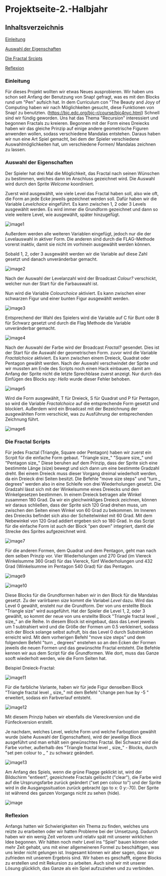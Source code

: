 # Projektseite-2.-Halbjahr

## Inhaltsverzeichnis

[Einleitung](#1)

[Auswahl der Eigenschaften](#2)

[Die Fractal Srcipts](#3)

[Reflexion](#4)


### <a name="1"></a>Einleitung
Für dieses Projekt wollten wir etwas Neues ausprobieren. Wir haben uns schon seit Anfang der Benutzung von Snap! gefragt, was es mit den Blocks rund um "Pen" aufsich hat. In dem Curriculum con "The Beauty and Joyy of Computing haben wir nach Möglichkeiten gesucht, diese Funktionen von Snap! zu benutzten. (https://bjc.edc.org/bjc-r/course/bjc4nyc.html)
Schnell sind wir fündig geworden. Uns hat das Thema "Recursion" interessiert und begonnen Fractals zu kreieren. Begonnen mit der Form eines Dreiecks haben wir das gleiche Prinzip auf einige andere geometrische Figuren anwenden wollen, sodass verschiedene Mandalas entstehen. Daraus haben wir nun eine Art Spiel gemacht, bei dem der Spieler verschiedene Auswahlmöglichkeiten hat, um verschiedene Formen/ Mandalas zeichnen zu lassen.

### <a name="2"></a>Auswahl der Eigenschaften
Der Spieler hat drei Mal die Möglichkeit, das Fractal nach seinen Wünschen zu bestimmen, welches dann im Anschluss gezeichnet wird.
Die Auswahl wird durch den Sprite *Welcome* koordiniert. 

Zuerst wird ausgewählt, wie viele Level das Fractal haben soll, also wie oft, die Form an jede Ecke jeweils gezeichnet werden soll.
Dafür haben wir die Variable *Levelchoice* eingeführt. Es kann zwischen 1, 2 oder 3 Levels ausgewählt werden. Es wird immer die Grundform gezeichnet und dann so viele weitere Level, wie ausgewählt, später hinzugefügt.

![image1](https://github.com/userhg/Projektseite-2.-Halbjahr/blob/master/Anfang%201.png)

Außerdem werden alle weiteren Variablen eingefügt, jedoch nur die der Levelauswahl in aktiver Form. Die anderen sind durch die FLAG-Methode vorerst inaktiv, damit sie nicht im vorhinein ausgewählt werden können.

Sobald 1, 2, oder 3 ausgewählt werden wir die Variable auf diese Zahl gesetzt und danach unveränderbar gemacht.

![image2](https://github.com/userhg/Projektseite-2.-Halbjahr/blob/master/Levelauswahl.png)

Nach der Auswahl der Levelanzahl wird der Broadcast *Colour?* verschickt, welcher nun der Start für die Farbauswahl ist. 

Nun wird die Variable *Colourchoice* aktiviert. Es kann zwischen einer schwarzen Figur und einer bunten Figur ausgewählt werden.

![image3](https://github.com/userhg/Projektseite-2.-Halbjahr/blob/master/Anfang%202%20r.png)

Entsprechend der Wahl des Spielers wird die Variable auf C für Bunt oder B für Schwarz gesetzt und durch die Flag Methode die Variable unveränderbar gemacht.

![image4](https://github.com/userhg/Projektseite-2.-Halbjahr/blob/master/Farbauswahl.png)

Nach der Auswahl der Farbe wird der Broadcast *Fractal?* gesendet.
Dies ist der Start für die Auswahl der geometrischen Form. zuvor wird die Variable *Fractalchoice* aktiviert.
Es kann zwischen einem Dreieck, Quadrat oder Pentagon gewählt werden. Nach der Auswahl verschwindet der Sprite und wir mussten am Ende des Scripts noch einen Hack einbauen, damit am Anfang der Sprite nicht die letzte Sprechblase zuerst anzeigt. Nur durch das Einfügen des Blocks *say: Hello* wurde dieser Fehler behoben. 

![image5](https://github.com/userhg/Projektseite-2.-Halbjahr/blob/master/Anfang%203.png)
 
Wird die Form ausgewählt, T für Dreieck, S für Quadrat und P  für Pentagon, so wird die Variable *Fractalchoice* auf die entsprechende Form gesetzt und blockiert. Außerdem wird ein Broadcast mit der Bezeichnung der ausgewählten Form verschickt, was zu Ausführung der entsprechenden Zeichnung führt. 

![image6](https://github.com/userhg/Projektseite-2.-Halbjahr/blob/master/Formauswahl.png)

### <a name="3"></a>Die Fractal Scripts
Für jedes Fractal (Triangle, Square oder Pentagon) haben wir zuerst ein Scrpit für die einfache Form gebaut. "Triangle size_" "Square size_" und "Pentagon size_"
Diese beruhen auf dem Prinzip, dass der Sprite sich eine bestimmte Länge (size) bewegt und sich dann um eine bestimmte Gradzahl dreht. Bei einem Dreieck muss dieser Vorgang dreimal wiederholt werden, da ein Dreieck drei Seiten besitzt. Die Befehle "move size steps" und "turn _ degrees" werden also in eine Schleife von drei Wiederholungen gesetzt. 
Die Gradzahl lässt sich mit der Winkelsumme eines Dreiecks und den Winkelgesetzen bestimmen. In einem Dreieck betragen alle Winkel zusammen 180 Grad. Da wir ein gleichwinkliges Dreieck zeichnen, können wir daraus schließen, dass der Sprite sich 120 Grad drehen muss, um zwischen den Seiten einen Winkel von 60 Grad zu bekommen. Im Inneren des Dreiecks befindet sich also der Scheitelwinkel mit 60 Grad. Mit dem Nebewinkel von 120 Grad addiert ergeben sich so 180 Grad. 
In das Script für die einfache Form ist auch der Block "pen down" integriert, damit die Strecke des Sprites aufgezeichnet wird.

![image7](https://github.com/userhg/Projektseite-2.-Halbjahr/blob/master/Triangle%20block%201.png)

Für die anderen Formen, dem Quadrat und dem Pentagon, geht man nach dem selben Prinzip vor. Vier Wiederholungen und 270 Grad (im Viereck Winkelsumme 360 Grad) für das Viereck, fünf Wiederholungen und 432 Grad (Winkelsumme im Pentagon 540 Grad) für das Pentagon. 

![image9](https://github.com/userhg/Projektseite-2.-Halbjahr/blob/master/square%20size%201.png)

![image10](https://github.com/userhg/Projektseite-2.-Halbjahr/blob/master/pentagon%20block%201.png)

Diese Blocks für die Grundformen haben wir in den Block für die Mandalas gesetzt. Zu der variirbaren *size* kommt die Variabel *Level* dazu. 
Wird das Level 0 gewählt, ensteht nur die Grundform. Der von uns erstellte Block "Triangle size" wird ausgeführt. Hat der Spieler die Level 1, 2, oder 3 gewählt, so kommt der neue von uns erstellte Block "Triangle fractal level _ size_" an die Reihe. In diesem Block ist eingebaut, dass das Level jeweils um 1 subtrahiert wird und die Größe der Formen um 0.5 verkleinert, sodass sich der Block solange selbst aufruft, bis das Level 0 durch Substraktion erreicht wird. Mit dem vorherigen Befehl "move size steps" und dem folgendem Befehl "turn _ degrees" enstehen so an den Ecken der Formen jeweils die neuen Formen und das gewünschte Fractal entsteht. Die Befehle kennen wir aus dem Script für die Grundformen. Wie dort, muss das Ganze sooft wiederholt werden, wie die Form Seiten hat.

Beispiel Dreieck-Fractal:

![image11](https://github.com/userhg/Projektseite-2.-Halbjahr/blob/master/T%20fractal%20%20.png)

Für die farbliche Variante, haben wir für jede Figur denselben Block "Triangle fractal level _ size_" mit dem Befehl "change pen hue by -5 " erweitert, sodass ein Farbverlauf entsteht.

![image12](https://github.com/userhg/Projektseite-2.-Halbjahr/blob/master/T%20fractal%20colour.png)

Mit diesem Prinzip haben wir ebenfalls die Viereckversion und die Fünfeckversion erstellt.

Je nachdam, welches Level, welche Form und welche Farboption gewählt wurde (siehe Auswahl der Eigenschaften), wird der jeweilige Block ausgeführt und man erhält sein gewünschtes Fractal.
Bei Schwarz wird die Farbe vorher, außerhalb des "Triangle fractal level _ size_" - Blocks,  durch "set pen colour to _ " zu schwarz geändert. 

![image13](https://github.com/userhg/Projektseite-2.-Halbjahr/blob/master/Auswertung.png)

Am Anfang des Spiels, wenn die grüne Flagge geklickt ist, wird der Bildschirm "entleert", gezeichnete Fractals gelöscht ("clear"), die Farbe wird auf die Ursprungsfarbe zurück geändert ("set pen colour to") und der Sprite wird in die Ausgangssituation zurück gebracht (go to x: 0 y:-70). Der Sprite ist während des ganzen Vorgangs nicht zu sehen (hide). 

![image]()

### <a name="4"></a>Reflexion
Anfangs hatten wir Schwierigkeiten ein Thema zu finden, welches uns reizte zu erarbeiten oder wir hatten Probleme bei der Umsetzung. Dadurch haben wir ein wenig Zeit verloren und relativ spät mit unserer wirklichen Idee begonnen. Wir hätten noch mehr Level ins "Spiel" bauen können oder mehr Zeit gehabt, uns mit einer allgemeineren Formel zu beschäftigen, was uns leider nicht gelungen ist. 
Insgesamt können wir aber sagen, dass wir zufrieden mit unserem Ergebnis sind. Wir haben es geschafft, eigene Blocks zu erstellen und mit Rekursion zu arbeiten. Auch sind wir mit unserer Lösung glücklich, das Ganze als ein Spiel aufzuziehen und zu verbinden.
